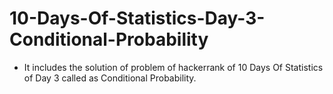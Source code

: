# 10-Days-Of-Statistics-Day-3-Conditional-Probability
- It includes the solution of problem of hackerrank of 10 Days Of Statistics of Day 3 called as Conditional Probability.
